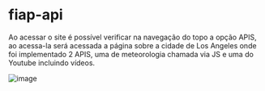 # fiap-api

Ao acessar o site é possível verificar na navegação do topo a opção APIS, ao acessa-la será acessada a página sobre a cidade de Los Angeles onde foi implementado 2 APIS, uma de meteorologia chamada via JS e uma do Youtube incluindo vídeos.

![image](https://user-images.githubusercontent.com/8151683/188534635-2e103c49-751b-4c09-985b-cb43b725cac9.png)
